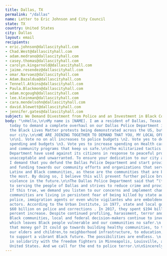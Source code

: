 ```yaml
---
title: Dallas, TX
permalink: "/dallas"
name: Letter to Eric Johnson and City Council
state: TX
country: United States
city: Dallas
layout: email
recipients:
- eric.johnson@dallascityhall.com
- Chad.West@dallascityhall.com
- adam.medrano@dallascityhall.com
- casey.thomas@dallascityhall.com
- carolyn.kingarnold@dallascityhall.com
- jaime.resendez@dallascityhall.com
- omar.Narvaez@dallascityhall.com
- Adam.Bazaldua@dallascityhall.com
- Tennell.Atkins@dallascityhall.com
- Paula.Blackmon@dallascityhall.com
- adam.mcgough@dallascityhall.com
- lee.kleinman@dallascityhall.com
- cara.mendelsohn@dallascityhall.com
- david.blewett@dallascityhall.com
- jennifer.gates@dallascityhall.com
subject: We Demand Divestment from Police and an Investment in Black Communities
body: "\nHello,\n\nMy name is [NAME]. I am a resident of Dallas, Texas and I am emailing
  today to demand a complete overhaul on our Dallas Police Department in light of
  the Black Lives Matter protests being demonstrated across the US, but specifically
  our city.\n\nWE ARE JOINING TOGETHER TO DEMAND THAT YOU, MY LOCAL OFFICIALS, WILL:
  \n\n1. Vote no on all increases to police budgets \n2. Vote yes to decrease police
  spending and budgets \n3. Vote yes to increase spending on Health care, education
  and community programs that keep us safe.\n\nThe militarized tactics that our Police
  Department have used against its citizens in response to peaceful protesting is
  unacceptable and unwarranted. To ensure your dedication to our city and citizens,
  I demand that you defund the Dallas Police Department and start providing more support
  and funding towards our community efforts and organizations that serve our predominantly
  Latinx and Black communities, as these are the communities that are being targeted
  the most. By doing so, I believe this will prevent further police brutality and
  violence in the future.\n\nThe Dallas Police Department said that “(they) are dedicated
  to serving the people of Dallas and strives to reduce crime and provide a safe city.”
  If this true, we demand you listen to our concerns and implement change immediately.\n\nBlack
  communities are living in persistent fear of being killed by state authorities like
  police, immigration agents or even white vigilantes who are emboldened by state
  actors. According to the Urban Institute, in 1977, state and local governments spent
  $60 billion on police and corrections . In 2017, they spent $194 billion. A 220
  percent increase. Despite continued profiling, harassment, terror and killing of
  Black communities, local and federal decision-makers continue to invest in the police,
  which leaves Black people vulnerable and our communities no safer.\n  \nWhere could
  that money go? It could go towards building healthy communities, to the health of
  our elders and children,to neighborhood infrastructure, to education, to childcare,
  to support a vibrant Black future. The possibilities are endless. \n  \nWe join
  in solidarity with the freedom fighters in Minneapolis, Louisville, and across the
  United States. And we call for the end to police terror.\n\nSincerely,\n[NAME]\n[PHONE_NUMBER]\n[EMAIL]\n[ADDRESS]\n"
---
```


